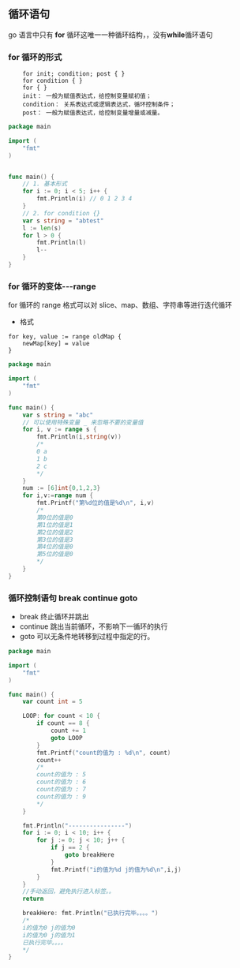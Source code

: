 ## 循环语句
go 语言中只有 **for** 循环这唯一一种循环结构，，没有**while**循环语句

### for 循环的形式
```
    for init; condition; post { }
    for condition { }
    for { }
    init： 一般为赋值表达式，给控制变量赋初值；
    condition： 关系表达式或逻辑表达式，循环控制条件；
    post： 一般为赋值表达式，给控制变量增量或减量。
```

```go
package main

import (
	"fmt"
)


func main() {
	// 1. 基本形式
	for i := 0; i < 5; i++ {
		fmt.Println(i) // 0 1 2 3 4
	}
	// 2. for condition {}
	var s string = "abtest"
	l := len(s)
	for l > 0 { 
		fmt.Println(l)
		l--
	}
}
```

### for 循环的变体---range
for 循环的 range 格式可以对 slice、map、数组、字符串等进行迭代循环

- 格式
```
for key, value := range oldMap {
    newMap[key] = value
}
```

```go
package main

import (
	"fmt"
)

func main() {
	var s string = "abc"
	// 可以使用特殊变量 _ 来忽略不要的变量值
	for i, v := range s {
		fmt.Println(i,string(v))
		/*
		0 a
		1 b
		2 c
		*/
	}
	num := [6]int{0,1,2,3}
	for i,v:=range num {
		fmt.Printf("第%d位的值是%d\n", i,v)
		/*
		第0位的值是0
		第1位的值是1
		第2位的值是2
		第3位的值是3
		第4位的值是0
		第5位的值是0
		*/
	}
}
```

### 循环控制语句 break continue goto
- break 终止循环并跳出
- continue 跳出当前循环，不影响下一循环的执行
- goto 可以无条件地转移到过程中指定的行。

```go
package main

import (
	"fmt"
)

func main() {
	var count int = 5

	LOOP: for count < 10 {
		if count == 8 {
			count += 1
			goto LOOP
		}
		fmt.Printf("count的值为 : %d\n", count)
		count++
		/*
		count的值为 : 5
		count的值为 : 6
		count的值为 : 7
		count的值为 : 9
		*/
	}

	fmt.Println("----------------")
	for i := 0; i < 10; i++ {
		for j := 0; j < 10; j++ {
			if j == 2 {
				goto breakHere
			}
			fmt.Printf("i的值为%d j的值为%d\n",i,j)
		}
	}
	//手动返回，避免执行进入标签。。
	return

	breakHere: fmt.Println("已执行完毕。。。。")
	/*
	i的值为0 j的值为0
	i的值为0 j的值为1
	已执行完毕。。。。
	*/
}
```